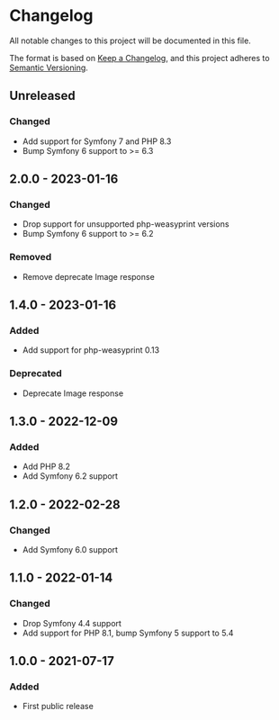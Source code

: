 # Changelog
All notable changes to this project will be documented in this file.

The format is based on [Keep a Changelog](https://keepachangelog.com/en/1.0.0/),
and this project adheres to [Semantic Versioning](https://semver.org/spec/v2.0.0.html).

## Unreleased
### Changed
- Add support for Symfony 7 and PHP 8.3
- Bump Symfony 6 support to >= 6.3

## 2.0.0 - 2023-01-16
### Changed
- Drop support for unsupported php-weasyprint versions
- Bump Symfony 6 support to >= 6.2

### Removed
- Remove deprecate Image response

## 1.4.0 - 2023-01-16
### Added
- Add support for php-weasyprint 0.13

### Deprecated
- Deprecate Image response

## 1.3.0 - 2022-12-09
### Added
- Add PHP 8.2
- Add Symfony 6.2 support

## 1.2.0 - 2022-02-28
### Changed
- Add Symfony 6.0 support

## 1.1.0 - 2022-01-14
### Changed
- Drop Symfony 4.4 support
- Add support for PHP 8.1, bump Symfony 5 support to 5.4

## 1.0.0 - 2021-07-17
### Added
- First public release
